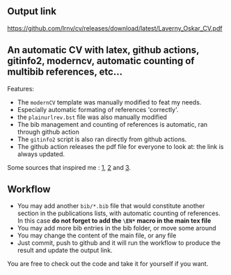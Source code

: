## Output link

https://github.com/lrnv/cv/releases/download/latest/Laverny_Oskar_CV.pdf

## An automatic CV with latex, github actions, gitinfo2, moderncv, automatic counting of multibib references, etc...

Features: 
- The `modernCV` template was manually modified to feat my needs.
- Especially automatic formating of references 'correctly'. 
- the `plainurlrev.bst` file was also manually modified 
- The bib management and counting of references is automatic, ran through github action
- The `gitinfo2` script is also ran directly from github actions. 
- The github action releases the pdf file for everyone to look at: the link is always updated.

Some sources that inspired me : [1](https://github.com/Qkessler/cv), [2](https://github.com/marvinpinto/actions/blob/master/.github/workflows/pre-release.yml) and [3](https://github.com/rbarazzutti/gitinfo2-latexmk).

## Workflow

- You may add another `bib/*.bib` file that would constitute another section in the publications lists, with automatic counting of references. In this case **do not forget to add the `\EN*` macro in the main tex file**
- You may add more bib entries in the bib folder, or move some around
- You may change the content of the main file, or any file
- Just commit, push to github and it will run the workflow to produce the result and update the output link.


You are free to check out the code and take it for yourself if you want.
